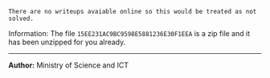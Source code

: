 `There are no writeups avaiable online so this would be treated as not solved.`

Information:
The file `15EE231AC9BC9598E5881236E30F1EEA` is a zip file and it has been unzipped for you already.

---
**Author:** Ministry of Science and ICT